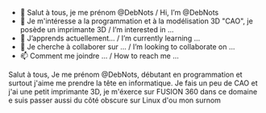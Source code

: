 - 👋 Salut à tous, je me prénom @DebNots / Hi, I’m @DebNots
- 👀 Je m'intéresse a la programmation et à la modélisation 3D "CAO", je posède un imprimante 3D / I’m interested in ...
- 🌱 J’apprends actuellement... / I’m currently learning ...
- 💞️ Je cherche à collaborer sur ... / I’m looking to collaborate on ...
- 📫 Comment me joindre ... / How to reach me ...


<!---
DebNots/DebNots is a ✨ special ✨ repository because its `README.md` (this file) appears on your GitHub profile.
You can click the Preview link to take a look at your changes.
--->
Salut à tous, 
Je me prénom @DebNots, débutant en programmation et surtout j'aime me prendre la tête en informatique.
Je fais un peu de CAO et j'ai une petit imprimante 3D, je m'éxerce sur FUSION 360 dans ce domaine 
e suis passer aussi du côté obscure sur Linux d'ou mon surnom
